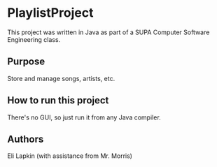 # PlaylistProject

This project was written in Java as part of a SUPA Computer Software Engineering class.

## Purpose

Store and manage songs, artists, etc.

## How to run this project

There's no GUI, so just run it from any Java compiler.

## Authors

Eli Lapkin (with assistance from Mr. Morris)
